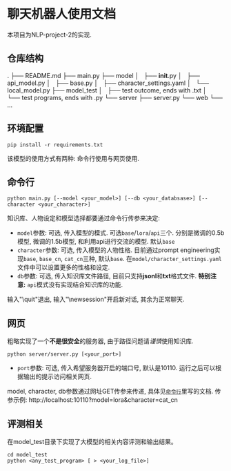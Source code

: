 # 聊天机器人使用文档

本项目为NLP-project-2的实现.

## 仓库结构
.
├── README.md
├── main.py
├── model
│   ├── __init__.py
│   ├── api_model.py
│   ├── base.py
│   ├── character_settings.yaml
│   └── local_model.py
├── model_test
│   ├── test outcome, ends with .txt
│   └── test programs, ends with .py
└── server
    ├── server.py
    └── web
        └── ...

        
## 环境配置

```shell
pip install -r requirements.txt
```

该模型的使用方式有两种: 命令行使用与网页使用. 

## 命令行

```shell
python main.py [--model <your_model>] [--db <your_databsase>] [--character <your_character>]
```

知识库、人物设定和模型选择都要通过命令行传参来决定: 
- `model`参数: 可选, 传入模型的模式. 可选`base`/`lora`/`api`三个. 分别是微调的0.5b模型, 微调的1.5b模型, 和利用api进行交流的模型. 默认`base`
- `character`参数: 可选, 传入模型的人物性格. 目前通过prompt engineering实现`base`, `base_cn`, `cat_cn`三种, 默认`base`. 在`model/character_settings.yaml`文件中可以设置更多的性格和设定. 
- `db`参数: 可选, 传入知识库文件路径, 目前只支持**jsonl**和**txt**格式文件. **特别注意:** `api`模式没有实现结合知识库的功能. 

输入"\quit"退出, 输入"\newsession"开启新对话, 其余为正常聊天.

## 网页
粗略实现了一个**不是很安全**的服务器, 由于路径问题请*谨慎*使用知识库. 
```shell
python server/server.py [<your_port>]
```

- `port`参数: 可选, 传入希望服务器开启的端口号, 默认是10110. 运行之后可以根据输出的提示访问相关网页. 

model, character, db参数通过网址GET传参来传递, 具体见[`命令行`](#命令行)里写的文档. 
传参示例: http://localhost:10110?model=lora&character=cat_cn

## 评测相关

在model_test目录下实现了大模型的相关内容评测和输出结果。

```shell
cd model_test
python <any_test_program> [ > <your_log_file>]
```